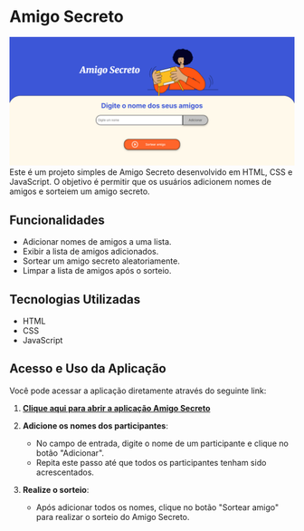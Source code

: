 # Amigo Secreto
![Projeto](imagem.png)
Este é um projeto simples de Amigo Secreto desenvolvido em HTML, CSS e JavaScript. O objetivo é permitir que os usuários adicionem nomes de amigos e sorteiem um amigo secreto.

## Funcionalidades

- Adicionar nomes de amigos a uma lista.
- Exibir a lista de amigos adicionados.
- Sortear um amigo secreto aleatoriamente.
- Limpar a lista de amigos após o sorteio.

## Tecnologias Utilizadas

- HTML
- CSS
- JavaScript

## Acesso e Uso da Aplicação

Você pode acessar a aplicação diretamente através do seguinte link:

1. [**Clique aqui para abrir a aplicação Amigo Secreto**](https://artemisa1992.github.io/Amigo-Secreto/)

2.  **Adicione os nomes dos participantes**:
    - No campo de entrada, digite o nome de um participante e clique no botão "Adicionar".
    - Repita este passo até que todos os participantes tenham sido acrescentados.

3. **Realize o sorteio**:
    - Após adicionar todos os nomes, clique no botão "Sortear amigo" para realizar o sorteio do Amigo Secreto.
    

